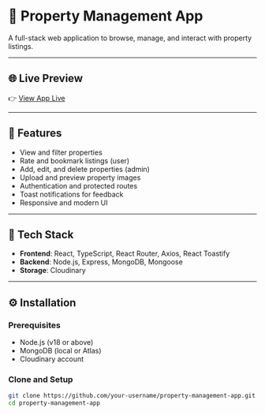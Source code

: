 # 🏡 Property Management App

A full-stack web application to browse, manage, and interact with property listings.

---

## 🌐 Live Preview

👉 [View App Live](https://your-deployment-url.vercel.app)

---

## 🚀 Features

- View and filter properties
- Rate and bookmark listings (user)
- Add, edit, and delete properties (admin)
- Upload and preview property images
- Authentication and protected routes
- Toast notifications for feedback
- Responsive and modern UI

---

## 🔧 Tech Stack

- **Frontend**: React, TypeScript, React Router, Axios, React Toastify
- **Backend**: Node.js, Express, MongoDB, Mongoose
- **Storage**: Cloudinary

---

## ⚙️ Installation

### Prerequisites

- Node.js (v18 or above)
- MongoDB (local or Atlas)
- Cloudinary account

### Clone and Setup

```bash
git clone https://github.com/your-username/property-management-app.git
cd property-management-app
